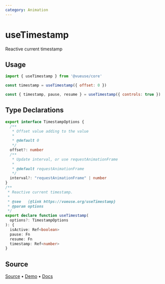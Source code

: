 ```yaml
---
category: Animation
---
```


# useTimestamp

Reactive current timestamp

## Usage

```js
import { useTimestamp } from '@vueuse/core'

const timestamp = useTimestamp({ offset: 0 })
```

```js
const { timestamp, pause, resume } = useTimestamp({ controls: true })
```

<!--FOOTER_STARTS-->
## Type Declarations

```typescript
export interface TimestampOptions {
  /**
   * Offset value adding to the value
   *
   * @default 0
   */
  offset?: number
  /**
   * Update interval, or use requestAnimationFrame
   *
   * @default requestAnimationFrame
   */
  interval?: "requestAnimationFrame" | number
}
/**
 * Reactive current timestamp.
 *
 * @see   {@link https://vueuse.org/useTimestamp}
 * @param options
 */
export declare function useTimestamp(
  options?: TimestampOptions
): {
  isActive: Ref<boolean>
  pause: Fn
  resume: Fn
  timestamp: Ref<number>
}
```

## Source

[Source](https://github.com/vueuse/vueuse/blob/main/packages/core/useTimestamp/index.ts) • [Demo](https://github.com/vueuse/vueuse/blob/main/packages/core/useTimestamp/demo.vue) • [Docs](https://github.com/vueuse/vueuse/blob/main/packages/core/useTimestamp/index.md)


<!--FOOTER_ENDS-->
